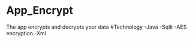 # App_Encrypt
The app encrypts and decrypts your data
#Technology
-Java 
-Sqlit
-AES encryption
-Xml
